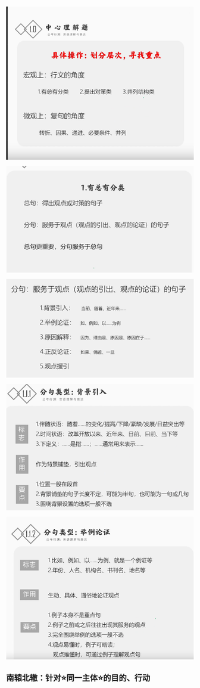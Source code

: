 ![](.\img\img_1.png)



![](.\img\img_2.png)



![](.\img\img_3.png)







![](.\img\img_5.png)



![](.\img\img_6.png)



## 南辕北辙：针对:star:同一主体:star:的目的、行动